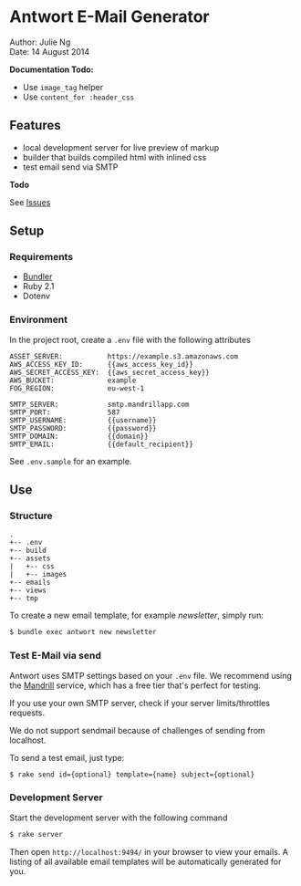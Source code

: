 # Antwort E-Mail Generator

Author: Julie Ng  
Date: 14 August 2014

**Documentation Todo:**

- Use `image_tag` helper
- Use `content_for :header_css`

## Features

- local development server for live preview of markup
- builder that builds compiled html with inlined css
- test email send via SMTP

**Todo**

See [Issues](https://github.com/jng5/antwort-generator/issues)

## Setup

### Requirements

- [Bundler](http://bundler.io/)
- Ruby 2.1
- Dotenv

### Environment 

In the project root, create a `.env` file with the following attributes


    ASSET_SERVER:           https://example.s3.amazonaws.com
    AWS_ACCESS_KEY_ID:      {{aws_access_key_id}}
    AWS_SECRET_ACCESS_KEY:  {{aws_secret_access_key}}  
    AWS_BUCKET:             example
    FOG_REGION:             eu-west-1
                            
    SMTP_SERVER:            smtp.mandrillapp.com
    SMTP_PORT:              587
    SMTP_USERNAME:          {{username}}
    SMTP_PASSWORD:          {{password}}
    SMTP_DOMAIN:            {{domain}}
    SMTP_EMAIL:             {{default_recipient}}

See `.env.sample` for an example.

## Use

### Structure

    .
    +-- .env
    +-- build
    +-- assets
    |   +-- css
    |   +-- images
    +-- emails
    +-- views
    +-- tmp


To create a new email template, for example *newsletter*, simply run:

```bash
$ bundle exec antwort new newsletter
```

### Test E-Mail via send

Antwort uses SMTP settings based on your `.env` file.
We recommend using the [Mandrill](https://mandrillapp.com) service, which has a free tier that's perfect for testing.

If you use your own SMTP server, check if your server limits/throttles requests.

We do not support sendmail because of challenges of sending from localhost.

To send a test email, just type:

```bash
$ rake send id={optional} template={name} subject={optional}
```

### Development Server

Start the development server with the following command

```bash
$ rake server
```

Then open `http://localhost:9494/` in your browser to view your emails.
A listing of all available email templates will be automatically generated for you.


